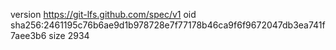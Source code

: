 version https://git-lfs.github.com/spec/v1
oid sha256:2461195c76b6ae9d1b978728e7f77178b46ca9f6f9672047db3ea741f7aee3b6
size 2934
